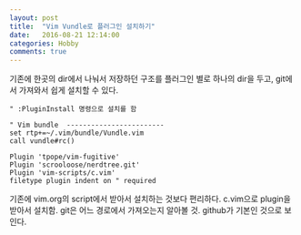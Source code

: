 ```yaml
---
layout: post
title:  "Vim Vundle로 플러그인 설치하기"
date:   2016-08-21 12:14:00
categories: Hobby
comments: true
---
```


기존에 한곳의 dir에서 나눠서 저장하던 구조를 플러그인 별로 하나의 dir을 두고, git에서 가져와서 쉽게 설치할 수 있다.

	" :PluginInstall 명령으로 설치를 함

	" Vim bundle  ------------------------
	set rtp+=~/.vim/bundle/Vundle.vim
	call vundle#rc()

	Plugin 'tpope/vim-fugitive'
	Plugin 'scrooloose/nerdtree.git'
	Plugin 'vim-scripts/c.vim'
	filetype plugin indent on " required

기존에 vim.org의 script에서 받아서 설치하는 것보다 편리하다.
c.vim으로 plugin을 받아서 설치함. git은 어느 경로에서 가져오는지 알아볼 것.
github가 기본인 것으로 보인다.
